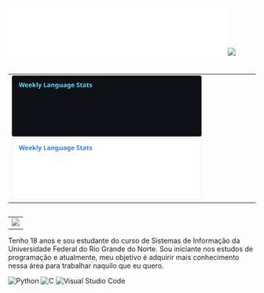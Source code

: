 <h2>
  <img src="https://raw.githubusercontent.com/mtzdantas/mtzdantas/master/name.svg" alt="Mateus Dantas">
  <img src="https://media.giphy.com/media/hhut7D136GMQU/giphy.gif" width="70">
</h2>

<table align="right">
    <td>
      <img height='125' src='https://raw.githubusercontent.com/mtzdantas/mtzdantas/master/images/wakatime_weekly_language_stats_black.svg#gh-dark-mode-only'>
      <img height='125' src='https://raw.githubusercontent.com/mtzdantas/mtzdantas/master/images/wakatime_weekly_language_stats.svg#gh-light-mode-only'>
    </td>
</table>

<table align="right">  
    <td>
      <img height='125' src='https://github-profile-summary-cards.vercel.app/api/cards/profile-details?username=mtzdantas&layout=compact&theme=react'>
    </td>
</table> 
Tenho 18 anos e sou estudante do curso de Sistemas de Informação da Universidade Federal do Rio Grande do Norte. Sou iniciante nos estudos de programação e atualmente, meu objetivo é adquirir mais conhecimento nessa área para trabalhar naquilo que eu quero.

![Python](https://img.shields.io/badge/python-3670A0?style=for-the-badge&logo=python&logoColor=ffdd54)
![C](https://img.shields.io/badge/c-%2300599C.svg?style=for-the-badge&logo=c&logoColor=white)
![Visual Studio Code](https://img.shields.io/badge/VS%20Code-0078d7.svg?style=for-the-badge&logo=visual-studio-code&logoColor=white)





